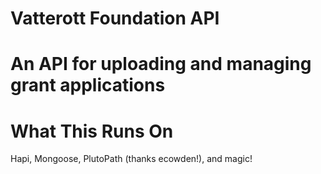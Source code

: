 # Vatterott Foundation API
An API for uploading and managing grant applications
==========================

# What This Runs On
Hapi, Mongoose, PlutoPath (thanks ecowden!), and magic!
